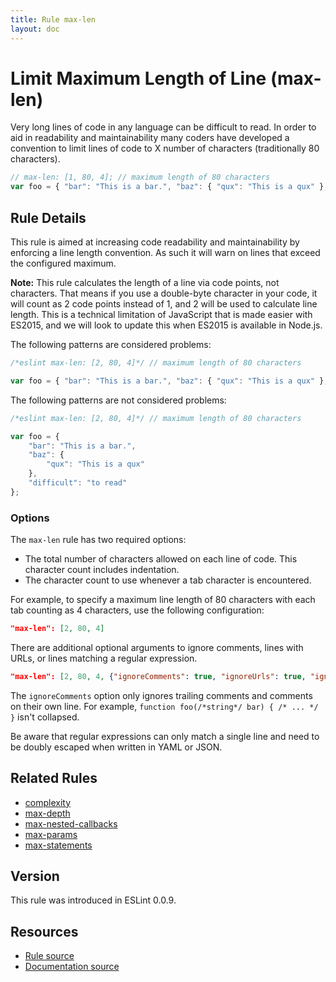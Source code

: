 ```yaml
---
title: Rule max-len
layout: doc
---
```

<!-- Note: No pull requests accepted for this file. See README.md in the root directory for details. -->
# Limit Maximum Length of Line (max-len)

Very long lines of code in any language can be difficult to read. In order to aid in readability and maintainability many coders have developed a convention to limit lines of code to X number of characters (traditionally 80 characters).

```js
// max-len: [1, 80, 4]; // maximum length of 80 characters
var foo = { "bar": "This is a bar.", "baz": { "qux": "This is a qux" }, "difficult": "to read" }; // too long
```


## Rule Details

This rule is aimed at increasing code readability and maintainability by enforcing a line length convention. As such it will warn on lines that exceed the configured maximum.

**Note:** This rule calculates the length of a line via code points, not characters. That means if you use a double-byte character in your code, it will count as 2 code points instead of 1, and 2 will be used to calculate line length. This is a technical limitation of JavaScript that is made easier with ES2015, and we will look to update this when ES2015 is available in Node.js.

The following patterns are considered problems:

```js
/*eslint max-len: [2, 80, 4]*/ // maximum length of 80 characters

var foo = { "bar": "This is a bar.", "baz": { "qux": "This is a qux" }, "difficult": "to read" }; /*error Line 3 exceeds the maximum line length of 80.*/
```

The following patterns are not considered problems:

```js
/*eslint max-len: [2, 80, 4]*/ // maximum length of 80 characters

var foo = {
    "bar": "This is a bar.",
    "baz": {
        "qux": "This is a qux"
    },
    "difficult": "to read"
};
```

### Options

The `max-len` rule has two required options:

* The total number of characters allowed on each line of code. This character count includes indentation.
* The character count to use whenever a tab character is encountered.

For example, to specify a maximum line length of 80 characters with each tab counting as 4 characters, use the following configuration:

```json
"max-len": [2, 80, 4]
```

There are additional optional arguments to ignore comments, lines with URLs, or lines matching a regular expression.

```json
"max-len": [2, 80, 4, {"ignoreComments": true, "ignoreUrls": true, "ignorePattern": "^\\s*var\\s.+=\\s*require\\s*\\("}]
```

The `ignoreComments` option only ignores trailing comments and comments on their own line. For example, `function foo(/*string*/ bar) { /* ... */ }` isn't collapsed.

Be aware that regular expressions can only match a single line and need to be doubly escaped when written in YAML or JSON.

## Related Rules

* [complexity](complexity)
* [max-depth](max-depth)
* [max-nested-callbacks](max-nested-callbacks)
* [max-params](max-params)
* [max-statements](max-statements)

## Version

This rule was introduced in ESLint 0.0.9.

## Resources

* [Rule source](https://github.com/eslint/eslint/tree/master/lib/rules/max-len.js)
* [Documentation source](https://github.com/eslint/eslint/tree/master/docs/rules/max-len.md)
